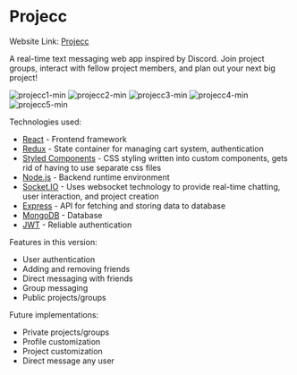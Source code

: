 # Projecc

Website Link: [Projecc](https://projecc-ce68769a9813.herokuapp.com)

A real-time text messaging web app inspired by Discord. Join project groups, interact with fellow project members, and plan out your next big project!

![projecc1-min](https://github.com/afutofu/projecc/assets/37662909/b2018217-38b7-423c-8291-000317f69fa5)
![projecc2-min](https://github.com/afutofu/projecc/assets/37662909/85a51876-2c4c-4b21-8ca2-7b477b8f25ee)
![projecc3-min](https://github.com/afutofu/projecc/assets/37662909/50eaf3ed-80e3-4189-b7fa-ac22b84f530a)
![projecc4-min](https://github.com/afutofu/projecc/assets/37662909/53e33768-c135-447f-93de-4dbd6c16da17)
![projecc5-min](https://github.com/afutofu/projecc/assets/37662909/fbbf99e8-849e-43ec-a7ce-26c9816a5eeb)


Technologies used:

- [React](https://reactjs.org/) - Frontend framework
- [Redux](https://redux.js.org/) - State container for managing cart system, authentication
- [Styled Components](https://styled-components.com/) - CSS styling written into custom components, gets rid of having to use separate css files
- [Node.js](https://nodejs.org/en/) - Backend runtime environment
- [Socket.IO](https://socket.io/) - Uses websocket technology to provide real-time chatting, user interaction, and project creation
- [Express](https://expressjs.com/) - API for fetching and storing data to database
- [MongoDB](https://www.mongodb.com/) - Database
- [JWT](https://en.wikipedia.org/wiki/JSON_Web_Token) - Reliable authentication

Features in this version:

- User authentication
- Adding and removing friends
- Direct messaging with friends
- Group messaging
- Public projects/groups

Future implementations:

- Private projects/groups
- Profile customization
- Project customization
- Direct message any user
